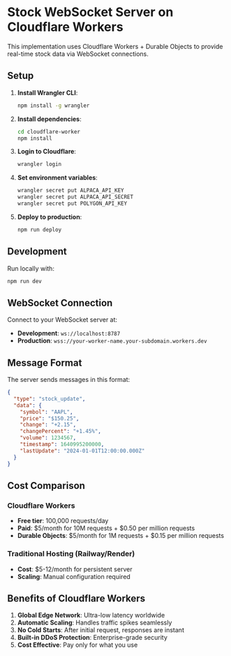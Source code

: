 # Stock WebSocket Server on Cloudflare Workers

This implementation uses Cloudflare Workers + Durable Objects to provide real-time stock data via WebSocket connections.

## Setup

1. **Install Wrangler CLI**:
   ```bash
   npm install -g wrangler
   ```

2. **Install dependencies**:
   ```bash
   cd cloudflare-worker
   npm install
   ```

3. **Login to Cloudflare**:
   ```bash
   wrangler login
   ```

4. **Set environment variables**:
   ```bash
   wrangler secret put ALPACA_API_KEY
   wrangler secret put ALPACA_API_SECRET
   wrangler secret put POLYGON_API_KEY
   ```

5. **Deploy to production**:
   ```bash
   npm run deploy
   ```

## Development

Run locally with:
```bash
npm run dev
```

## WebSocket Connection

Connect to your WebSocket server at:
- **Development**: `ws://localhost:8787`
- **Production**: `wss://your-worker-name.your-subdomain.workers.dev`

## Message Format

The server sends messages in this format:

```json
{
  "type": "stock_update",
  "data": {
    "symbol": "AAPL",
    "price": "$150.25",
    "change": "+2.15",
    "changePercent": "+1.45%",
    "volume": 1234567,
    "timestamp": 1640995200000,
    "lastUpdate": "2024-01-01T12:00:00.000Z"
  }
}
```

## Cost Comparison

### Cloudflare Workers
- **Free tier**: 100,000 requests/day
- **Paid**: $5/month for 10M requests + $0.50 per million requests
- **Durable Objects**: $5/month for 1M requests + $0.15 per million requests

### Traditional Hosting (Railway/Render)
- **Cost**: $5-12/month for persistent server
- **Scaling**: Manual configuration required

## Benefits of Cloudflare Workers

1. **Global Edge Network**: Ultra-low latency worldwide
2. **Automatic Scaling**: Handles traffic spikes seamlessly
3. **No Cold Starts**: After initial request, responses are instant
4. **Built-in DDoS Protection**: Enterprise-grade security
5. **Cost Effective**: Pay only for what you use
